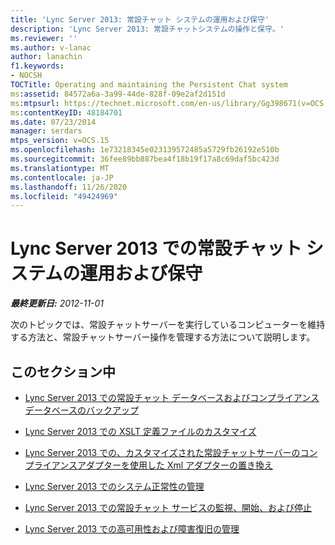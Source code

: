 ```yaml
---
title: 'Lync Server 2013: 常設チャット システムの運用および保守'
description: 'Lync Server 2013: 常設チャットシステムの操作と保守。'
ms.reviewer: ''
ms.author: v-lanac
author: lanachin
f1.keywords:
- NOCSH
TOCTitle: Operating and maintaining the Persistent Chat system
ms:assetid: 84572a6a-3a99-44de-828f-09e2af2d151d
ms:mtpsurl: https://technet.microsoft.com/en-us/library/Gg398671(v=OCS.15)
ms:contentKeyID: 48184701
ms.date: 07/23/2014
manager: serdars
mtps_version: v=OCS.15
ms.openlocfilehash: 1e73218345e023139572485a5729fb26192e510b
ms.sourcegitcommit: 36fee89bb887bea4f18b19f17a8c69daf5bc423d
ms.translationtype: MT
ms.contentlocale: ja-JP
ms.lasthandoff: 11/26/2020
ms.locfileid: "49424969"
---
```

# <a name="operating-and-maintaining-the-persistent-chat-system-in-lync-server-2013"></a>Lync Server 2013 での常設チャット システムの運用および保守

<div data-xmlns="http://www.w3.org/1999/xhtml">

<div class="topic" data-xmlns="http://www.w3.org/1999/xhtml" data-msxsl="urn:schemas-microsoft-com:xslt" data-cs="https://msdn.microsoft.com/">

<div data-asp="https://msdn2.microsoft.com/asp">



</div>

<div id="mainSection">

<div id="mainBody">

<span> </span>

_**最終更新日:** 2012-11-01_

次のトピックでは、常設チャットサーバーを実行しているコンピューターを維持する方法と、常設チャットサーバー操作を管理する方法について説明します。

<div>

## <a name="in-this-section"></a>このセクション中

  - [Lync Server 2013 での常設チャット データベースおよびコンプライアンス データベースのバックアップ](lync-server-2013-backing-up-the-persistent-chat-database-and-compliance-database.md)

  - [Lync Server 2013 での XSLT 定義ファイルのカスタマイズ](lync-server-2013-customizing-the-xslt-definition-file.md)

  - [Lync Server 2013 での、カスタマイズされた常設チャットサーバーのコンプライアンスアダプターを使用した Xml アダプターの置き換え](lync-server-2013-replacing-the-xmladapter-with-a-customized-persistent-chat-server-compliance-adapter.md)

  - [Lync Server 2013 でのシステム正常性の管理](lync-server-2013-managing-system-health.md)

  - [Lync Server 2013 での常設チャット サービスの監視、開始、および停止](lync-server-2013-monitoring-starting-and-stopping-the-persistent-chat-services.md)

  - [Lync Server 2013 での高可用性および障害復旧の管理](lync-server-2013-managing-high-availability-and-disaster-recovery.md)

</div>

</div>

<span> </span>

</div>

</div>

</div>

